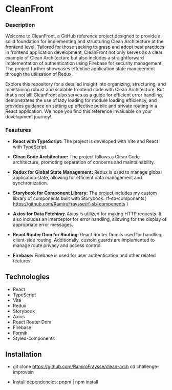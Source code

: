 # CleanFront

### Description

Welcome to CleanFront, a GitHub reference project designed to provide a solid foundation for implementing and structuring Clean Architecture at the frontend level. Tailored for those seeking to grasp and adopt best practices in frontend application development, CleanFront not only serves as a clear example of Clean Architecture but also includes a straightforward implementation of authentication using Firebase for security management. The project further showcases effective application state management through the utilization of Redux.

Explore this repository for a detailed insight into organizing, structuring, and maintaining robust and scalable frontend code with Clean Architecture. But that's not all! CleanFront also serves as a guide for efficient error handling, demonstrates the use of lazy loading for module loading efficiency, and provides guidance on setting up effective public and private routing in a React application. We hope you find this reference invaluable on your development journey!

### Feautures

- **React with TypeScript:** The project is developed with Vite and React with TypeScript.

- **Clean Code Architecture:** The project follows a Clean Code architecture, promoting separation of concerns and maintainability.

- **Redux for Global State Management:** Redux is used to manage global application state, allowing for efficient data management and synchronization.

- **Storybook for Component Library:** The project includes my custom library of components built with Storybook. rf-sb-components( https://github.com/RamiroFraysse/rf-sb-components )

- **Axios for Data Fetching:** Axios is utilized for making HTTP requests. It also includes an interceptor for error handling, allowing for the display of appropriate error messages.

- **React Router Dom for Routing:** React Router Dom is used for handling client-side routing. Additionally, custom guards are implemented to manage route privacy and access control

- **Firebase:** Firebase is used for user authentication and other related features.

## Technologies

- React
- TypeScript
- Vite
- Redux
- Storybook
- Axios
- React Router Dom
- Firebase
- Formik
- Styled-components

## Installation

- git clone https://github.com/RamiroFraysse/clean-arch
  cd challenge-improvein

- Install dependencies: pnpm | npm install
